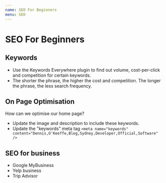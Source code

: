 ```yaml
---
name: SEO For Beginners
menu: SEO 
---
```

# SEO For Beginners

## Keywords

- Use the Keywords Everywhere plugin to find out volume, cost-per-click and competition for certain keywords.
- The shorter the phrase, the higher the cost and competition. The longer the phrase, the less search frequency.

## On Page Optimisation

How can we optimise our home page?

- Update the image and description to include these keywords.
- Update the "keywords" meta tag `<meta name="keywords" content="Dennis,O'Keeffe,Blog,Sydney,Developer,Official,Software" />`

## SEO for business

- Google MyBusiness
- Yelp business
- Trip Advisor

